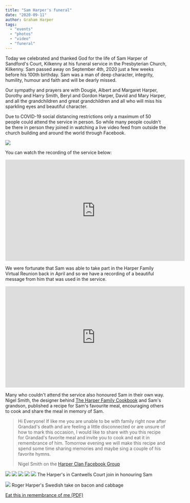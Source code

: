 ```yaml
---
title: "Sam Harper's funeral"
date: "2020-09-11"
author: Graham Harper
tags:
  - "events"
  - "photos"
  - "video"
  - "funeral"
---
```


Today we celebrated and thanked God for the life of Sam Harper of Sandford's Court, Kilkenny at his funeral service in the Presbyterian Church, Kilkenny. Sam passed away on September 4th, 2020 just a few weeks before his 100th birthday. Sam was a man of deep character, integrity, humility, humour and faith and will be dearly missed.

Our sympathy and prayers are with Dougie, Albert and Margaret Harper, Dorothy and Harry Smith, Beryl and Gordon Harper, David and Mary Harper, and all the grandchildren and great grandchildren and all who will miss his sparkling eyes and beautiful character.

Due to COVID-19 social distancing restrictions only a maximum of 50 people could attend the service in person. So while many people couldn't be there in person they joined in watching a live video feed from outside the church building and around the world through Facebook.

![](/static/images/119058036_10158240438000189_577004356318321697_n-copy.jpg)

You can watch the recording of the service below:

<iframe class="video" src="https://www.facebook.com/plugins/video.php?href=https%3A%2F%2Fwww.facebook.com%2Fkilkennychurch%2Fvideos%2F413972249567174%2F&show_text=0&width=560" width="560" height="315" style="border:none;overflow:hidden" scrolling="no" frameborder="0" allowfullscreen="true" allow="autoplay; clipboard-write; encrypted-media; picture-in-picture; web-share" allowFullScreen="true"></iframe>

We were fortunate that Sam was able to take part in the Harper Family Virtual Reunion back in April and so we have a recording of a beautiful message from him that was used in the service.

<iframe class="video" width="560" height="315" src="https://www.youtube-nocookie.com/embed/Ja5nvzJdDDY" title="YouTube video player" frameborder="0" allow="accelerometer; autoplay; clipboard-write; encrypted-media; gyroscope; picture-in-picture; web-share" allowfullscreen></iframe>

Many who couldn't attend the service also honoured Sam in their own way. Nigel Smith, the designer behind [The Harper Family Cookbook](http://harperfamily.ie/2019/11/10/pre-reunion-meal-and-photo-shoot/) and Sam's grandson, published a recipe for Sam's favourite meal, encouraging others to cook and share the meal in memory of Sam.

> Hi Everyone! If like me you are unable to be with family right now after Grandad's death and are feeling a little disconnected or are unsure of how to mark this occasion, I would like to share with you this recipe for Grandad's favorite meal and invite you to cook and eat it in remembrance of him. Tomorrow evening we will make this recipe and spend some time sharing memories and maybe sing a couple of his favorite hymns.
>
> Nigel Smith on the [Harper Clan Facebook Group](https://www.facebook.com/groups/121341441277128/permalink/3324687487609158/)

![](/static/images/Eat-this-in-remembrance-of-me-1024x768.jpg)
![](/static/images/Eat-this-in-remembrance-of-me2-1024x768.jpg)
![](/static/images/Eat-this-in-remembrance-of-me3-1024x768.jpg)
![](/static/images/Eat-this-in-remembrance-of-me4-1024x768.jpg)
![](/static/images/119167713_10164805790415455_3451679476708277493_n.jpg)
The Harper's in Cantwells Court join in honouring Sam

![](/static/images/119228256_10157057171297581_8630086706927086752_o-485x1024.jpg)
Roger Harper's Swedish take on bacon and cabbage

[Eat this in remembrance of me (PDF)](/static/documents/Eat-this-in-remembrance-of-me.pdf)
